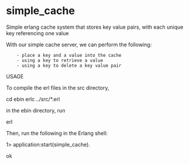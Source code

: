# simple_cache
Simple erlang cache system that stores key value pairs, with each unique key referencing one value

With our simple cache server, we can perform the following:

        - place a key and a value into the cache
        - using a key to retrieve a value
        - using a key to delete a key value pair
        
USAGE

To compile the erl files in the src directory,

cd ebin
erlc ../src/*.erl

in the ebin directory, run

erl

Then, run the following in the Erlang shell:

1> application:start(simple_cache).

ok
